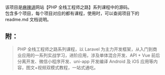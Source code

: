 该项目是[麻辣讲](https://www.malajiang.com)网站【PHP 全栈工程师之路】系列课程中的源码。  
包含多个项目，每个项目对应的都有课程，使用时，可以查阅项目下的 readme.md 文档说明。

## 附：
>PHP 全栈工程师之路系列课程，以 Laravel 为主力开发框架，从入门到商业应用的一系列实战学习，进阶应用，涉及单体混合开发、API + Vue 前后分离开发、微信小程序开发、uni-app 开发编译 Android 及 iOS 应用等内容，图文+视频双模式教程，一站式通吃。
